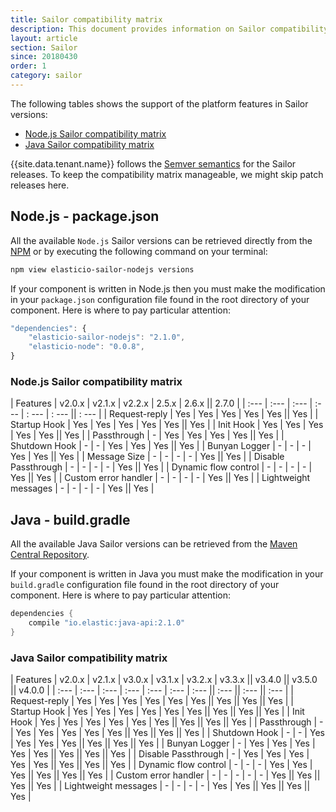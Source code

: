 ```yaml
---
title: Sailor compatibility matrix
description: This document provides information on Sailor compatibility matrix
layout: article
section: Sailor
since: 20180430
order: 1
category: sailor
---
```


The following tables shows the support of the platform features in Sailor versions:

 * [Node.js Sailor compatibility matrix](#nodejs-sailor-compatibility-matrix)
 * [Java Sailor compatibility matrix](#java-sailor-compatibility-matrix)

{{site.data.tenant.name}} follows the [Semver semantics](https://en.wikipedia.org/wiki/Software_versioning)
for the Sailor releases. To keep the compatibility matrix manageable,
we might skip patch releases here.

## Node.js - package.json

All the available `Node.js` Sailor versions can be retrieved directly from the
[NPM](https://www.npmjs.com/package/elasticio-sailor-nodejs) or by executing the
following command on your terminal:

```sh
npm view elasticio-sailor-nodejs versions
```

If your component is written in Node.js then you must make the modification in
your `package.json` configuration file found in the root directory of your component.
Here is where to pay particular attention:

```js
"dependencies": {
    "elasticio-sailor-nodejs": "2.1.0",
    "elasticio-node": "0.0.8",
}
```

### Node.js Sailor compatibility matrix

| Features             | v2.0.x | v2.1.x | v2.2.x | 2.5.x | 2.6.x || 2.7.0 |
| :---                 | :---   | :---   | :---   | : --- | : --- || : --- |
| Request-reply        | Yes    | Yes    | Yes    | Yes   | Yes   || Yes   |
| Startup Hook         | Yes    | Yes    | Yes    | Yes   | Yes   || Yes   |
| Init Hook            | Yes    | Yes    | Yes    | Yes   | Yes   || Yes   |
| Passthrough          | -      | Yes    | Yes    | Yes   | Yes   || Yes   |
| Shutdown Hook        | -      | -      | Yes    | Yes   | Yes   || Yes   |
| Bunyan Logger        | -      | -      | -      | Yes   | Yes   || Yes   |
| Message Size         | -      | -      | -      | -     | Yes   || Yes   |
| Disable Passthrough  | -      | -      | -      | -     | Yes   || Yes   |
| Dynamic flow control | -      | -      | -      | -     | Yes   || Yes   |
| Custom error handler | -      | -      | -      | -     | Yes   || Yes   |
| Lightweight messages | -      | -      | -      | -     | Yes   || Yes   |

## Java - build.gradle

All the available Java Sailor versions can be retrieved from the
[Maven Central Repository](https://search.maven.org/#search%7Cga%7C1%7Cio.elastic).

If your component is written in Java you must make the modification in your
`build.gradle` configuration file found in the root directory of your component.
Here is where to pay particular attention:

```java
dependencies {
    compile "io.elastic:java-api:2.1.0"
}
```

### Java Sailor compatibility matrix

| Features             | v2.0.x | v2.1.x | v3.0.x | v3.1.x | v3.2.x | v3.3.x || v3.4.0 || v3.5.0 || v4.0.0 |
| :---                 | :---   | :---   | :---   | :---   | :---   | :---   || :---   || :---   || :---   |
| Request-reply        | Yes    | Yes    | Yes    | Yes    | Yes    | Yes    || Yes    || Yes    || Yes    |
| Startup Hook         | Yes    | Yes    | Yes    | Yes    | Yes    | Yes    || Yes    || Yes    || Yes    |
| Init Hook            | Yes    | Yes    | Yes    | Yes    | Yes    | Yes    || Yes    || Yes    || Yes    |
| Passthrough          | -      | Yes    | Yes    | Yes    | Yes    | Yes    || Yes    || Yes    || Yes    |
| Shutdown Hook        | -      | -      | Yes    | Yes    | Yes    | Yes    || Yes    || Yes    || Yes    |
| Bunyan Logger        | -      | Yes    | Yes    | Yes    | Yes    | Yes    || Yes    || Yes    || Yes    |
| Disable Passthrough  | -      | Yes    | Yes    | Yes    | Yes    | Yes    || Yes    || Yes    || Yes    |
| Dynamic flow control | -      | -      | -      | Yes    | Yes    | Yes    || Yes    || Yes    || Yes    |
| Custom error handler | -      | -      | -      | -      | -      | Yes    || Yes    || Yes    || Yes    |
| Lightweight messages | -      | -      | -      | -      | Yes    | Yes    || Yes    || Yes    || Yes    |
